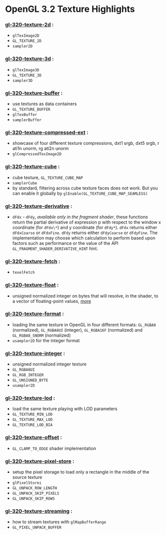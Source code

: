 # OpenGL 3.2 Texture Highlights

### [gl-320-texture-2d](https://github.com/elect86/jogl-samples/blob/master/jogl-samples/src/tests/gl_320/texture/Gl_320_texture_2d.java) :

* `glTexImage2D`
* `GL_TEXTURE_2D`
* `sampler2D`

### [gl-320-texture-3d](https://github.com/elect86/jogl-samples/blob/master/jogl-samples/src/tests/gl_320/texture/Gl_320_texture_3d.java) :

* `glTexImage3D`
* `GL_TEXTURE_3D`
* `sampler3D`

### [gl-320-texture-buffer](https://github.com/elect86/jogl-samples/blob/master/jogl-samples/src/tests/gl_320/texture/Gl_320_texture_buffer.java) :

* use textures as data containers
* `GL_TEXTURE_BUFFER`
* `glTexBuffer`
* `samplerBuffer`

### [gl-320-texture-compressed-ext](https://github.com/elect86/jogl-samples/blob/master/jogl-samples/src/tests/gl_320/texture/Gl_320_texture_compressed_ext.java) :

* showcase of four different texture compressions, dxt1 srgb, dxt5 srgb, r ati1n unorm, rg ati2n unorm
* `glCompressedTexImage2D`

### [gl-320-texture-cube](https://github.com/elect86/jogl-samples/blob/master/jogl-samples/src/tests/gl_320/texture/Gl_320_texture_cube.java) :

* cube texture, `GL_TEXTURE_CUBE_MAP`
* `samplerCube`
* by standard, filtering across cube texture faces does not work. But you can enable it globally by `glEnable(GL_TEXTURE_CUBE_MAP_SEAMLESS)`

### [gl-320-texture-derivative](https://github.com/elect86/jogl-samples/blob/master/jogl-samples/src/tests/gl_320/texture/Gl_320_texture_derivative.java) :

* `dFdx` - `dFdy`, _available only in the fragment shader_, these functions return the partial derivative of expression p with respect to the window x coordinate (for `dFdx\*`) and y coordinate (for `dFdy*`).
`dFdx` returns either `dFdxCoarse` or `dFdxFine`. `dFdy` returns either `dFdyCoarse` or `dFdyFine`. The implementation may choose which calculation to perform based upon factors such as performance or the value of the API `GL_FRAGMENT_SHADER_DERIVATIVE_HINT` hint. 

### [gl-320-texture-fetch](https://github.com/elect86/jogl-samples/blob/master/jogl-samples/src/tests/gl_320/texture/Gl_320_texture_fetch.java) :

* `texelFetch`

### [gl-320-texture-float](https://github.com/elect86/jogl-samples/blob/master/jogl-samples/src/tests/gl_320/texture/Gl_320_texture_float.java) :

* unsigned normalized integer on bytes that will resolve, in the shader, to a vector of floating-point values, [more](https://www.opengl.org/wiki/Image_Format#Color_formats)

### [gl-320-texture-format](https://github.com/elect86/jogl-samples/blob/master/jogl-samples/src/tests/gl_320/texture/Gl_320_texture_formats.java) :

* loading the same texture in OpenGL in four different formats: `GL_RGBA8` (normalized), `GL_RGBA8UI` (integer), `GL_RGBA16F` (normalized) and `GL_RGBA8_SNORM` (normalized)
* `usampler2D` for the integer format

### [gl-320-texture-integer](https://github.com/elect86/jogl-samples/blob/master/jogl-samples/src/tests/gl_320/texture/Gl_320_texture_integer.java) :

* unsigned normalized integer texture
* `GL_RGBA8UI` 
* `GL_RGB_INTEGER`
* `GL_UNSIGNED_BYTE`
* `usampler2D` 

### [gl-320-texture-lod](https://github.com/elect86/jogl-samples/blob/master/jogl-samples/src/tests/gl_320/texture/Gl_320_texture_lod.java) :

* load the same texture playing with LOD parameters
* `GL_TEXTURE_MIN_LOD`
* `GL_TEXTURE_MAX_LOD`
* `GL_TEXTURE_LOD_BIA`

### [gl-320-texture-offset](https://github.com/elect86/jogl-samples/blob/master/jogl-samples/src/tests/gl_320/texture/Gl_320_texture_offset.java) :

* `GL_CLAMP_TO_EDGE` shader implementation

### [gl-320-texture-pixel-store](https://github.com/elect86/jogl-samples/blob/master/jogl-samples/src/tests/gl_320/texture/Gl_320_texture_pixel_store.java) :

* setup the pixel storage to load only a rectangle in the middle of the source texture
* `glPixelStorei`
* `GL_UNPACK_ROW_LENGTH`
* `GL_UNPACK_SKIP_PIXELS`
* `GL_UNPACK_SKIP_ROWS`

### [gl-320-texture-streaming](https://github.com/elect86/jogl-samples/blob/master/jogl-samples/src/tests/gl_320/texture/Gl_320_texture_pixel_store.java) :

* how to stream textures with `glMapBufferRange`
* `GL_PIXEL_UNPACK_BUFFER`
